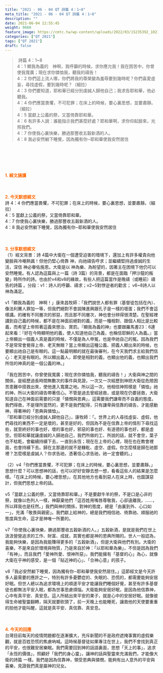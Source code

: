 ```yaml
---
title: "2021 - 06 - 04 QT 詩篇 4：1~8"
meta_title: "2021 - 06 - 04 QT 詩篇 4：1~8"
description: ""
date: 2021-06-04 12:55:45
weight: 9660
feature_image: https://cmtc.tw/wp-content/uploads/2022/03/15235392_10211799862337740_180693556567566654_o-1.webp
categories: ["QT 2021"]
tags: ["QT 2021"]
draft: false
---
```


<blockquote> 詩篇 4：1~8<br />
4：1 顯我為義的　神啊，我呼籲的時候，求你應允我！我在困苦中，你曾使我寬廣；現在求你憐恤我，聽我的禱告！<br />
4：2 你們這上流人哪，你們將我的尊榮變為羞辱要到幾時呢？你們喜愛虛妄，尋找虛假，要到幾時呢？（細拉）<br />
4：3 你們要知道，耶和華已經分別虔誠人歸他自己；我求告耶和華，他必聽我。<br />
4：4 你們應當畏懼，不可犯罪；在床上的時候，要心裏思想，並要肅靜。（細拉）<br />
4：5 當獻上公義的祭，又當倚靠耶和華。<br />
4：6 有許多人說：誰能指示我們甚麼好處？耶和華啊，求你仰起臉來，光照我們。<br />
4：7 你使我心裏快樂，勝過那豐收五穀新酒的人。<br />
4：8 我必安然躺下睡覺，因為獨有你─耶和華使我安然居住</blockquote><br />
&nbsp;<br />
<br />
&nbsp;<br />
<br />
<span style="color: #ff6600;"><strong>1. </strong><strong>經文誦讀</strong></span><br />
<br />
<span style="color: #ff6600;"><strong> </strong></span><br />
<br />
<span style="color: #ff6600;"><strong>2. 今天默想</strong><strong>經文<br />
</strong></span>詩 4：4 你們應當畏懼，不可犯罪；在床上的時候，要心裏思想，並要肅靜。（細拉）<br />
4：5 當獻上公義的祭，又當倚靠耶和華。<br />
4：7 你使我心裏快樂，勝過那豐收五穀新酒的人。<br />
4：8 我必安然躺下睡覺，因為獨有你─耶和華使我安然居住<br />
<br />
&nbsp;<br />
<br />
<span style="color: #ff6600;"><strong>3. 分享默想經文<br />
</strong></span>（1）經文背景：詩 4篇中大衛在一個遭受迫害的環境下，還加上有許多權貴向他變臉與冷嘲熱諷！但他仍堅心倚靠 神，向祂禱告呼求；並繼續堅持過虔誠的生活，深信 神必眷佑施恩。大衛是以 神為樂、為盼望的，因著主在困境下他仍可以安然睡覺。有人認為這篇與上一篇（詩 3篇）的背景，都是在面臨「押沙龍的叛變」時所作的詩。也由於v4和v8的緣故，有些人把這篇當作是晚禱（或睡前）禱告的詩篇 。分段：v1：詩人的呼籲、禱求；v2~5對悖逆者的勸言； v6~8詩人以 神為滿足。<br />
<br />
v1「顯我為義的　神啊！」康來昌牧師：「我們說世人都有罪（基督徒包括在內）、像法利賽人罪加一等，但我們絕對不會說陳進興跟孔子是一樣的壞蛋；我們不會這樣講。的確有不同層次的邪惡，而且那不同層次，神也會分辨得很清楚。在聖經裡講到自己義的時候，都不是在神面前絕對的義，而是一種相對、跟個人相比是比較義，而希望上帝照著這義來懲治、賞罰。『顯我為義的神』也要跟羅馬書23：6連起來看：『好在今時顯明他的義，使人知道他自己為義，也稱信耶穌的人為義。』當上帝顯出一個義人真是義的時候，不僅是為人申冤，也是申祂自己的冤。因為我們不是常常會覺得上帝、老天無眼？當上帝顯出這種公義、把義人顯出來的時候，也要顯出祂自己是有眼的。這一點最明顯的就在最後審判，在今天我們求主給我們信心：老天是有眼的。所以顯出義人，即使是相對的義，也顯出他的義，也顯出我們所信的神真的是一個公義的神。」<br />
<br />
「我在困苦中，你曾使我寬廣；現在求你憐恤我，聽我的禱告！」大衛與神之間的關係，是經歷過長時間無數次的事件與見證，一次又一次經歷到神把大衛從危險困苦患難中搭救出來，使他進入寬廣之地。所以這一次，他相信神照樣是「憐恤」祂的神，所以大衛的禱告帶著信心。不管是過去曾經拯救，或是現在仍要拯救，大衛知道自己在神面前需要的只是「憐憫與恩典」，這需要我們謙卑而不自義的態度。我們得救，不是理所當然的，更不是我們配得，只有謙卑與信靠的禱告，才能感動神，得著神的「恩典與憐恤」。<br />
「耶和華已經分別虔誠人歸他自己」，康牧師：「。世界上的人尋找虛妄、虛假，他們尋找的東西不一定是壞的，甚至是好的，但因為不是在信靠上帝的情形下尋找這些，就至終好的事也好，壞的事也好，邪惡的事也好、有道德的事也好，都是虛空。但耶和華就讓虔誠的人歸祂自己，我們所做的工、所說的話，就不會空，葉子也不枯乾，會繼續持續下去，一直到永恆；現在在上帝的心裡，現在也在教會裡面，也會持續下去。歸在主那邊的就不是糠粃、虛空、虛假。你怎麼樣是歸在祂那裡？怎麼樣是虔誠人？你求告祂，憑著信心求告祂，祂一定會聽的。」<br />
<br />
（2）v4「你們應當畏懼，不可犯罪；在床上的時候，要心裏思想，並要肅靜。」思想什麼？可以思想神的話，也可以好好安靜去想一想，看看這些人的結果是怎麼樣。「在床上的時候，要心裡思想」，在其他地方也看到惡人在床上時，也圖謀惡計，但我們思想上帝的話。<br />
<br />
v5「當獻上公義的祭，又當倚靠耶和華。」不是要獻牛羊的祭，不是口是心非的祭，就像以色列人一樣，神厭棄他們「這百姓用嘴唇尊敬我，心卻遠離我，……，所以拜我也是枉然。」我們與神的關係，對神的態度，總是「由裏到外、心口如一」，充滿「敬畏與親密」。我們獻上給神的，總是我們相信祂、倚靠祂、順服祂的態度與生命，這才是神唯一所要的。<br />
<br />
v7「你使我心裏快樂，勝過那豐收五穀新酒的人。」五穀新酒，是就是我們在世上汲汲營營追求的工作、財富、成就，其實也都是神的恩典所賜的。世人一般認為，我能夠快樂，是因為我能賺得更多的「五穀新酒」，但是大衛與他們有別。大衛的喜樂，不是來自於環境與物質，乃是來自於神：「以耶和華為樂」，不但是因為我們「有神」，而且我們「愛神所愛、恨神所惡」，我們能擁有「基督的心」為心，就像大衛在乎神的感受，是一個「貼近神的心」、「合神心意」的孩子。<br />
<br />
v8「我必安然躺下睡覺，因為獨有你─耶和華使我安然居住。」這節經文是今天許多人最需要的應許之一，特別有許多憂鬱症的、失眠的、恐慌的，都需要能夠安居好眠。但世人總以為追求環境上的順遂平安才能讓我們睡個好覺，甚至有許多基督徒也都無法平安入眠，都為世事思慮煩惱。大衛能夠安居好眠，是因為他信靠神，心中有真平安、真安息。這人所結出來平安的果子，就是心中的安居好眠。就像彼得生命被聖靈翻轉，隔天就要砍頭了，前一天晚上也能睡死，讓救他的天使要重重的拍他才能叫醒，這就是真平安、真信靠、真安息。<br />
<br />
&nbsp;<br />
<br />
<span style="color: #ff6600;"><strong>4. 今天的回應<br />
</strong></span>台灣目前每天的疫情問題都在逐漸擴大，充斥新聞的不是政府遮掩事實的虛假樂觀，就是百姓恐慌的焦慮吶喊。這時候基督徒如果專注在世上，我們不會找到真正的平安，也很難安居樂眠。我們需要回到神的話語裏面，思想「天上的事」，追求「永恆的價值」，照顧好「我們的身心靈」，讓神的話與聖靈來充滿我們，才能像大衛的詩篇 一樣。我們是因為信靠神，領受恩典與憐憫，能夠有出人意外的平安與喜樂，見證我們真是屬神的兒女。<br />
<br />
&nbsp;<br />
<br />
&nbsp;
        